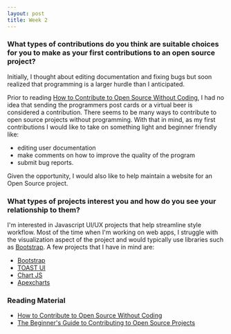 ```yaml
---
layout: post
title: Week 2
---
```


### What types of contributions do you think are suitable choices for you to make as your first contributions to an open source project? 

Initially, I thought about editing documentation and fixing bugs but soon realized that programming is a larger hurdle than I anticipated. 

Prior to reading [How to Contribute to Open Source Without Coding](https://icontribute.wordpress.com/how-to-contribute-to-open-source-without-coding/), I had no idea that sending the programmers post cards or a virtual beer is considered a contribution. There seems to be many ways to contribute to open source projects without programming. With that in mind, as my first contributions I would like to take on something light and beginner friendly like:
* editing user documentation
* make comments on how to improve the quality of the program
* submit bug reports. 

Given the opportunity, I would also like to help maintain a website for an Open Source project.  


### What types of projects interest you and how do you see your relationship to them?

I'm interested in Javascript UI/UX projects that help streamline style workflow. Most of the time when I'm working on web apps, I struggle with the visualization aspect of the project and would typically use libraries such as [Bootstrap](https://getbootstrap.com/). A few projects that I have in mind are: 
* [Bootstrap](https://getbootstrap.com/)
* [TOAST UI](https://ui.toast.com/)
* [Chart JS](https://www.chartjs.org/)
* [Apexcharts](https://apexcharts.com/)  


### Reading Material 
* [How to Contribute to Open Source Without Coding](https://icontribute.wordpress.com/how-to-contribute-to-open-source-without-coding/)
* [The Beginner's Guide to Contributing to Open Source Projects](https://blog.newrelic.com/engineering/open-source_gettingstarted/)
